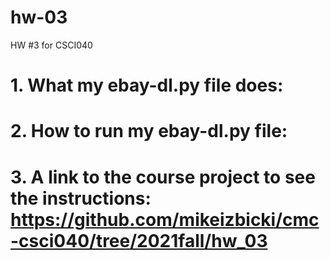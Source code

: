 # hw-03
HW #3 for CSCI040

# 1. What my ebay-dl.py file does:



# 2. How to run my ebay-dl.py file:



# 3. A link to the course project to see the instructions: https://github.com/mikeizbicki/cmc-csci040/tree/2021fall/hw_03
